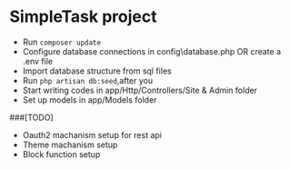 SimpleTask project
========================
 * Run `composer update`
 * Configure database connections in config\database.php OR create a .env file 
 * Import database structure from sql files
 * Run `php artisan db:seed`,after you 
 * Start writing codes in app/Http/Controllers/Site & Admin folder
 * Set up models in app/Models folder
 

 ###[TODO]
 * Oauth2 machanism setup for rest api
 * Theme machanism setup
 * Block function setup
